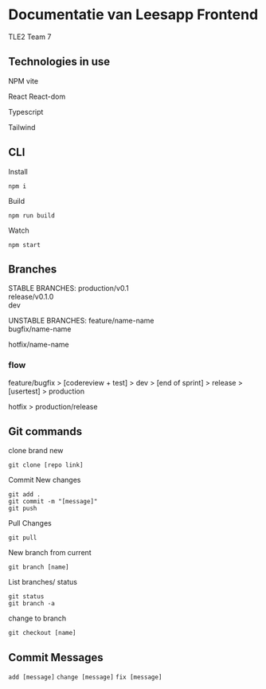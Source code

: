 # Documentatie van Leesapp Frontend

TLE2 Team 7

## Technologies in use

NPM vite

React React-dom

Typescript

Tailwind

## CLI

Install

`npm i`

Build

`npm run build`

Watch

`npm start`

## Branches

STABLE BRANCHES: production/v0.1  
release/v0.1.0  
dev

UNSTABLE BRANCHES: feature/name-name  
bugfix/name-name

hotfix/name-name

### flow

feature/bugfix > [codereview + test] > dev > [end of sprint] > release > [usertest] > production

hotfix > production/release

## Git commands

clone brand new

```
git clone [repo link]
```

Commit New changes

```
git add .
git commit -m "[message]"
git push
```

Pull Changes

```
git pull
```

New branch from current

```
git branch [name]
```

List branches/ status

```
git status
git branch -a
```

change to branch

```
git checkout [name]
```

## Commit Messages

`add [message]`
`change [message]`
`fix [message]`
